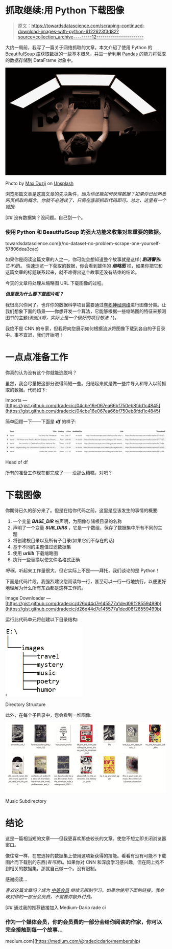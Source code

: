 # 抓取继续:用 Python 下载图像

> 原文：<https://towardsdatascience.com/scraping-continued-download-images-with-python-6122623f3d82?source=collection_archive---------12----------------------->

大约一周前，我写了一篇关于网络抓取的文章。本文介绍了使用 Python 的 [BeautifulSoup](https://www.crummy.com/software/BeautifulSoup/bs4/doc/) 库获取数据的一些基本概念，并进一步利用 [Pandas](https://pandas.pydata.org/) 的能力将获取的数据存储到 DataFrame 对象中。

![](img/9a2d86b5f9fe6f84553526e317d7a16a.png)

Photo by [Max Duzij](https://unsplash.com/@max_duz?utm_source=medium&utm_medium=referral) on [Unsplash](https://unsplash.com?utm_source=medium&utm_medium=referral)

浏览那篇文章是这篇文章的先决条件，*因为你还能如何获得数据？如果你已经熟悉网页抓取的概念，你就不必通读了，只需在底部抓取代码即可。总之，这里有一个链接:*

[](/no-dataset-no-problem-scrape-one-yourself-57806dea3cac) [## 没有数据集？没问题。自己刮一个。

### 使用 Python 和 BeautifulSoup 的强大功能来收集对您重要的数据。

towardsdatascience.com](/no-dataset-no-problem-scrape-one-yourself-57806dea3cac) 

如果你是阅读这篇文章的人之一，你可能会想知道整个故事就是这样( ***剧透警告:*** *它不是*)。
快速浏览一下获取的数据，你会看到雄伟的 ***缩略图*** 栏，如果你把它和这篇文章的标题联系起来，就不难得出这个故事还没有结束的结论。

今天的文章将处理从缩略图 URL 下载图像的过程。

***但是我为什么要下载图片呢？***

我很高兴你问了。也许你的数据科学项目需要通过[卷积神经网络](https://en.wikipedia.org/wiki/Convolutional_neural_network)进行图像分类。让我们想象下面的场景——你想开发一个算法，它能够根据一些缩略图的特征来预测图书的主题(流派)(*嗯，实际上是一个很好的项目想法！*)。

我绝不是 CNN 的专家，但我将向您展示如何根据流派将图像下载到各自的子目录中。事不宜迟，我们开始吧！

# 一点点准备工作

你真的认为没有这个你就能逃脱吗？

虽然，我会尽量把这部分说得简短一些。归结起来就是做一些库导入和导入以前抓取的数据。代码如下:

Imports — [https://gist.github.com/dradecic/04cbe16e067ea66bf750eb8fdd1c4845](https://gist.github.com/dradecic/04cbe16e067ea66bf750eb8fdd1c4845)

简单回顾一下——下面是 ***df*** 的样子:

![](img/e8b9b7f626f518e9d20de1af037587d1.png)

Head of df

所有的准备工作现在都完成了——没那么糟糕，对吧？

# 下载图像

你期待已久的部分来了。但是在给你代码之前，这里是应该发生的事情的概要:

1.  一个变量 ***BASE_DIR*** 被声明，为图像存储根目录的名称
2.  声明了一个变量 ***SUB_DIRS*** ，它是一个数组，保存了数据集中所有不同的主题
3.  将创建根目录以及所有子目录(如果它们不存在的话)
4.  基于不同的主题值过滤数据集
5.  使用 ***urllib*** 下载缩略图
6.  执行一些替换以使文件名格式正确

*呀呀*。听起来工作量很大。但它实际上不是——拜托，我们谈论的是 Python！

下面是代码片段。我强烈建议您阅读每一行，甚至可以一行一行地执行，以便更好地理解为什么所有东西都是这样工作的。

Image Downloader — [https://gist.github.com/dradecic/d26d44d7e145577a1ded06f28559499b](https://gist.github.com/dradecic/d26d44d7e145577a1ded06f28559499b)

运行此代码单元将创建以下目录结构:

![](img/4869a213f23fb5664da45de86526520b.png)

Directory Structure

此外，在每个子目录中，您会看到一堆图像:

![](img/3464e187298de782d540c75bd87c4edc.png)

Music Subdirectory

# 结论

这是一篇相当短的文章——但我更喜欢那些较长的文章。使您不想立即关闭浏览器窗口。

像往常一样，在您选择的数据集上使用这项新获得的技能。看看有没有可能不下载图片而下载别的东西(*有可能*)。如果你对 CNN 和深度学习感兴趣，但在网上找不到相关的数据集，那就自己做一个。没有限制。

感谢阅读…

*喜欢这篇文章吗？成为* [*中等会员*](https://medium.com/@radecicdario/membership) *继续无限制学习。如果你使用下面的链接，我会收到你的一部分会员费，不需要你额外付费。*

[](https://medium.com/@radecicdario/membership) [## 通过我的推荐链接加入 Medium-Dario rade ci

### 作为一个媒体会员，你的会员费的一部分会给你阅读的作家，你可以完全接触到每一个故事…

medium.com](https://medium.com/@radecicdario/membership)